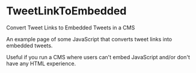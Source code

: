 # TweetLinkToEmbedded
Convert Tweet Links to Embedded Tweets in a CMS

An example page of some JavaScript that converts tweet links into embedded tweets. 

Useful if you run a CMS where users can't embed JavaScript and/or don't have any HTML experience.
